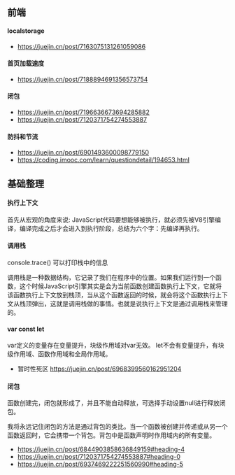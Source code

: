 ## 前端
#### localstorage 
- https://juejin.cn/post/7163075131261059086

#### 首页加载速度
- https://juejin.cn/post/7188894691356573754

#### 闭包
- https://juejin.cn/post/7196636673694285882
- https://juejin.cn/post/7120371754274553887

#### 防抖和节流
- https://juejin.cn/post/6901493600098779150
- https://coding.imooc.com/learn/questiondetail/194653.html

## 基础整理

#### 执行上下文
首先从宏观的角度来说: JavaScript代码要想能够被执行，就必须先被V8引擎编译，编译完成之后才会进入到执行阶段，总结为六个字：先编译再执行。

#### 调用栈
console.trace() 可以打印栈中的信息

调用栈是一种数据结构，它记录了我们在程序中的位置。如果我们运行到一个函数，这个时候JavaScript引擎其实是会为当前函数创建函数执行上下文，它就将该函数执行上下文放到栈顶，当从这个函数返回的时候，就会将这个函数执行上下文从栈顶弹出，这就是调用栈做的事情。也就是说执行上下文是通过调用栈来管理的。


#### var const let 
var定义的变量存在变量提升，块级作用域对var无效。
let不会有变量提升，有块级作用域、函数作用域和全局作用域。
- 暂时性死区 https://juejin.cn/post/6968399560162951204


#### 闭包
函数创建完，闭包就形成了，并且不能自动释放，可选择手动设置null进行释放闭包。

我将永远记住闭包的方法是通过背包的类比。当一个函数被创建并传递或从另一个函数返回时，它会携带一个背包。背包中是函数声明时作用域内的所有变量。

- https://juejin.cn/post/6844903858636849159#heading-4
- https://juejin.cn/post/7120371754274553887#heading-0
- https://juejin.cn/post/6937469222251560990#heading-5
